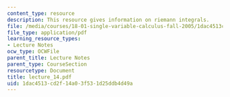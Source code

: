 ```yaml
---
content_type: resource
description: This resource gives information on riemann integrals.
file: /media/courses/18-01-single-variable-calculus-fall-2005/1dac4513cd2f14a03f531d25ddb4d49a_lecture_14.pdf
file_type: application/pdf
learning_resource_types:
- Lecture Notes
ocw_type: OCWFile
parent_title: Lecture Notes
parent_type: CourseSection
resourcetype: Document
title: lecture_14.pdf
uid: 1dac4513-cd2f-14a0-3f53-1d25ddb4d49a
---
```


